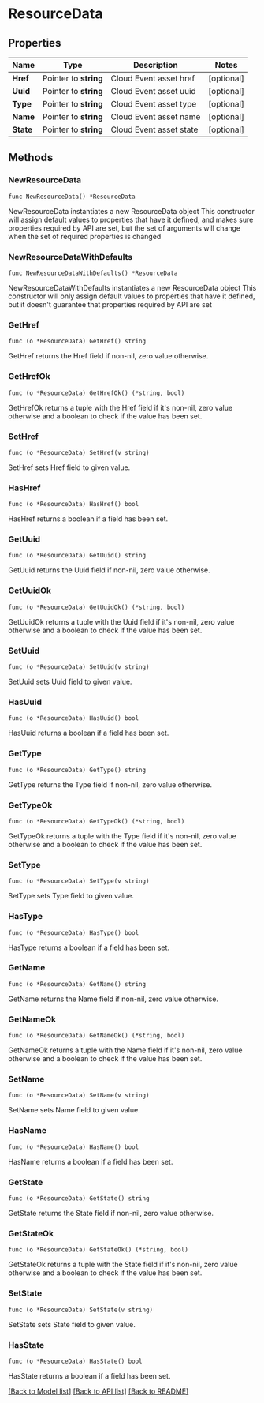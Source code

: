 # ResourceData

## Properties

Name | Type | Description | Notes
------------ | ------------- | ------------- | -------------
**Href** | Pointer to **string** | Cloud Event asset href | [optional] 
**Uuid** | Pointer to **string** | Cloud Event asset uuid | [optional] 
**Type** | Pointer to **string** | Cloud Event asset type | [optional] 
**Name** | Pointer to **string** | Cloud Event asset name | [optional] 
**State** | Pointer to **string** | Cloud Event asset state | [optional] 

## Methods

### NewResourceData

`func NewResourceData() *ResourceData`

NewResourceData instantiates a new ResourceData object
This constructor will assign default values to properties that have it defined,
and makes sure properties required by API are set, but the set of arguments
will change when the set of required properties is changed

### NewResourceDataWithDefaults

`func NewResourceDataWithDefaults() *ResourceData`

NewResourceDataWithDefaults instantiates a new ResourceData object
This constructor will only assign default values to properties that have it defined,
but it doesn't guarantee that properties required by API are set

### GetHref

`func (o *ResourceData) GetHref() string`

GetHref returns the Href field if non-nil, zero value otherwise.

### GetHrefOk

`func (o *ResourceData) GetHrefOk() (*string, bool)`

GetHrefOk returns a tuple with the Href field if it's non-nil, zero value otherwise
and a boolean to check if the value has been set.

### SetHref

`func (o *ResourceData) SetHref(v string)`

SetHref sets Href field to given value.

### HasHref

`func (o *ResourceData) HasHref() bool`

HasHref returns a boolean if a field has been set.

### GetUuid

`func (o *ResourceData) GetUuid() string`

GetUuid returns the Uuid field if non-nil, zero value otherwise.

### GetUuidOk

`func (o *ResourceData) GetUuidOk() (*string, bool)`

GetUuidOk returns a tuple with the Uuid field if it's non-nil, zero value otherwise
and a boolean to check if the value has been set.

### SetUuid

`func (o *ResourceData) SetUuid(v string)`

SetUuid sets Uuid field to given value.

### HasUuid

`func (o *ResourceData) HasUuid() bool`

HasUuid returns a boolean if a field has been set.

### GetType

`func (o *ResourceData) GetType() string`

GetType returns the Type field if non-nil, zero value otherwise.

### GetTypeOk

`func (o *ResourceData) GetTypeOk() (*string, bool)`

GetTypeOk returns a tuple with the Type field if it's non-nil, zero value otherwise
and a boolean to check if the value has been set.

### SetType

`func (o *ResourceData) SetType(v string)`

SetType sets Type field to given value.

### HasType

`func (o *ResourceData) HasType() bool`

HasType returns a boolean if a field has been set.

### GetName

`func (o *ResourceData) GetName() string`

GetName returns the Name field if non-nil, zero value otherwise.

### GetNameOk

`func (o *ResourceData) GetNameOk() (*string, bool)`

GetNameOk returns a tuple with the Name field if it's non-nil, zero value otherwise
and a boolean to check if the value has been set.

### SetName

`func (o *ResourceData) SetName(v string)`

SetName sets Name field to given value.

### HasName

`func (o *ResourceData) HasName() bool`

HasName returns a boolean if a field has been set.

### GetState

`func (o *ResourceData) GetState() string`

GetState returns the State field if non-nil, zero value otherwise.

### GetStateOk

`func (o *ResourceData) GetStateOk() (*string, bool)`

GetStateOk returns a tuple with the State field if it's non-nil, zero value otherwise
and a boolean to check if the value has been set.

### SetState

`func (o *ResourceData) SetState(v string)`

SetState sets State field to given value.

### HasState

`func (o *ResourceData) HasState() bool`

HasState returns a boolean if a field has been set.


[[Back to Model list]](../README.md#documentation-for-models) [[Back to API list]](../README.md#documentation-for-api-endpoints) [[Back to README]](../README.md)


